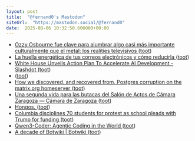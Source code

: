 ```yaml
---
layout: post
title:  "@fernand0's Mastodon"
siteUrl:  "https://mastodon.social/@fernand0"
date:  2025-08-06 10:32:50.606000+00:00
---
```

*  [Ozzy Osbourne fue clave para alumbrar algo casi más importante culturalmente que el metal: los realities televisivos ](https://www.xataka.com/cine-y-tv/ozzy-osbourne-fue-clave-para-alumbrar-algo-casi-importante-culturalmente-que-metal-realities-televisivo) ([toot](https://mastodon.social/@fernand0/114981363423251042))
*  [La huella energética de tus correos electrónicos y cómo reducirla ](https://wwwhatsnew.com/2025/07/23/la-huella-energetica-de-tus-correos-electronicos-y-como-reducirla) ([toot](https://mastodon.social/@fernand0/114981104595080273))
*  [White House Unveils Action Plan To Accelerate AI Development - Slashdot ](https://slashdot.org/story/25/07/23/152244/white-house-unveils-action-plan-to-accelerate-ai-developmen) ([toot](https://mastodon.social/@fernand0/114980960010089442))
*  [ ](https://ohai.social/@tdyfqdb) ([toot](https://mastodon.social/@fernand0/114980179424830746))
*  [How we discovered, and recovered from, Postgres corruption on the matrix.org homeserver ](https://matrix.org/blog/2025/07/postgres-corruption-postmortem) ([toot](https://mastodon.social/@fernand0/114979226932766113))
*  [Una segunda vida para las butacas del Salón de Actos de Cámara Zaragoza — Cámara de Zaragoza ](https://www.camarazaragoza.com/actualidad/una-segunda-vida-para-las-butacas-del-salon-de-actos-de-camara-zaragoza) ([toot](https://mastodon.social/@fernand0/114977374269654128))
*  [Hongos. ](https://avecesunafoto.wordpress.com/2025/08/05/hongos) ([toot](https://mastodon.social/@fernand0/114977303827382908))
*  [Columbia disciplines 70 students for protest as school pleads with Trump for funding ](https://gothamist.com/news/columbia-disciplines-70-students-for-protest-as-school-pleads-with-trump-for-fundin) ([toot](https://mastodon.social/@fernand0/114977181288305409))
*  [Qwen3-Coder: Agentic Coding in the World ](https://qwenlm.github.io/blog/qwen3-coder) ([toot](https://mastodon.social/@fernand0/114976891982744979))
*  [A decade of Botwiki \| Botwiki ](https://botwiki.org/blog/a-decade-of-botwiki) ([toot](https://mastodon.social/@fernand0/114976547562649871))
